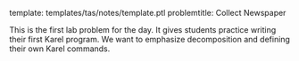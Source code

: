 template: templates/tas/notes/template.ptl
problemtitle: Collect Newspaper

This is the first lab problem for the day.  It gives students practice writing their first Karel program.  We want to emphasize decomposition and defining their own Karel commands.
